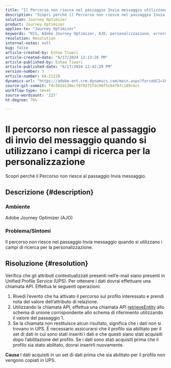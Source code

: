 ```yaml
---
title: "Il Percorso non riesce nel passaggio Invia messaggio utilizzando i campi di ricerca per la personalizzazione"
description: "Scopri perché il Percorso non riesce nel passaggio Invia messaggio quando si utilizzano i campi di ricerca per la personalizzazione."
solution: Journey Optimizer
product: Journey Optimizer
applies-to: "Journey Optimizer"
keywords: "KCS, Adobe Journey Optimizer, AJO, personalizzazione, errore percorso"
resolution: Resolution
internal-notes: null
bug: false
article-created-by: Eshaa Tiwari
article-created-date: "6/17/2024 12:13:26 PM"
article-published-by: Eshaa Tiwari
article-published-date: "6/17/2024 12:42:29 PM"
version-number: 3
article-number: KA-21220
dynamics-url: "https://adobe-ent.crm.dynamics.com/main.aspx?forceUCI=1&pagetype=entityrecord&etn=knowledgearticle&id=632632fa-a22c-ef11-840a-6045bd029b18"
source-git-commit: f4c565d139ecf9792f5fdc98f5c04f0fc189c6cc
workflow-type: tm+mt
source-wordcount: '227'
ht-degree: 76%

---
```


# Il percorso non riesce al passaggio di invio del messaggio quando si utilizzano i campi di ricerca per la personalizzazione


Scopri perché il Percorso non riesce al passaggio Invia messaggio.

## Descrizione {#description}


### <b>Ambiente</b>

Adobe Journey Optimizer (AJO)

### <b>Problema/Sintomi</b>

Il percorso non riesce nel passaggio Invia messaggio quando si utilizzano i campi di ricerca per la personalizzazione.


## Risoluzione {#resolution}


Verifica che gli attributi contestualizzati presenti nell’e-mail siano presenti in Unified Profile Service (UPS). Per ottenere i dati dovrai effettuare una chiamata API. Effettua le seguenti operazioni:

1. Rivedi l’evento che ha attivato il percorso sul profilo interessato e prendi nota del valore dell’attributo di relazione.
2. Utilizzando la chiamata API, effettua una chiamata API [retrieveEntity](https://developer.adobe.com/experience-platform-apis/references/profile/#tag/Entities/operation/retrieveEntity) allo schema di unione corrispondente allo schema di riferimento utilizzando il valore del passaggio 1.
3. Se la chiamata non restituisce alcun risultato, significa che i dati non si trovano in UPS. È necessario assicurarsi che il profilo sia abilitato per il set di dati in cui sono stati inseriti i dati e che questi siano stati acquisiti dopo l’abilitazione del profilo. Se i dati sono stati acquisiti prima che il profilo sia stato abilitato, dovrai inserirli nuovamente.



<b>Causa</b>
I dati acquisiti in un set di dati prima che sia abilitato per il profilo non vengono copiati in UPS.
